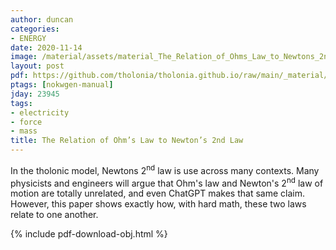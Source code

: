 ```yaml
---
author: duncan
categories:
- ENERGY
date: 2020-11-14
image: /material/assets/material_The_Relation_of_Ohms_Law_to_Newtons_2nd_Law.png
layout: post
pdf: https://github.com/tholonia/tholonia.github.io/raw/main/_material/assets/material_The_Relation_of_Ohms_Law_to_Newtons_2nd_Law.pdf
ptags: [nokwgen-manual]
jday: 23945
tags:
- electricity
- force
- mass
title: The Relation of Ohm’s Law to Newton’s 2nd Law
---
```


In the tholonic model, Newtons 2<sup>nd</sup> law is use across many contexts.  Many physicists and engineers will argue that Ohm's law and Newton's 2<sup>nd</sup> law of motion are totally unrelated, and even ChatGPT makes that same claim.  However, this paper shows exactly how, with hard math, these two laws relate to one another.

<!--more-->

{% include pdf-download-obj.html %}

